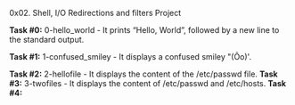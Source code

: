 0x02. Shell, I/O Redirections and filters Project

**Task #0:** 0-hello_world - It prints “Hello, World”, followed by a new line to the standard output.

**Task #1:** 1-confused_smiley - It displays a confused smiley "(Ôo)'.

**Task #2:** 2-hellofile - It displays the content of the /etc/passwd file.
**Task #3:** 3-twofiles - It displays the content of /etc/passwd and /etc/hosts.
**Task #4:** 
